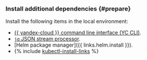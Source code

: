 ### Install additional dependencies {#prepare}

Install the following items in the local environment:
* [{{ yandex-cloud }} command line interface (YC CLI)](../../cli/operations/install-cli.md).
* [`jq` JSON stream processor](https://stedolan.github.io/jq/).
* [Helm package manager]({{ links.helm.install }}).
* {% include [kubectl-install-links](../../_includes/managed-kubernetes/kubectl-install.md) %}